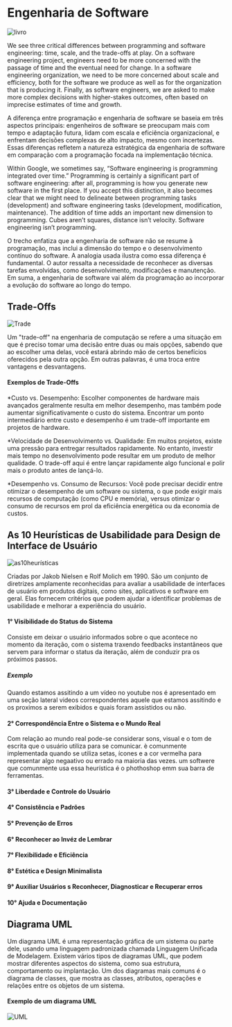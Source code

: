 
# Engenharia de Software

![livro](https://user-images.githubusercontent.com/126684518/263099934-429a9f0b-ff99-41f7-9af2-7dba9a9fd3ff.jpeg)

We see three critical differences between programming and software engineering: time, scale, and the trade-offs at play. On a software engineering project, engineers need to be more concerned with the passage of time and the eventual need for change. In a software engineering organization, we need to be more concerned about scale and efficiency, both for the software we produce as well as for the organization that is producing it. Finally, as software engineers, we are asked to make more complex decisions with higher-stakes outcomes, often based on imprecise estimates of time and growth.



A diferença entre programação e engenharia de software se baseia em três aspectos principais: engenheiros de software se preocupam mais com tempo e adaptação futura, lidam com escala e eficiência organizacional, e enfrentam decisões complexas de alto impacto, mesmo com incertezas. Essas diferenças refletem a natureza estratégica da engenharia de software em comparação com a programação focada na implementação técnica.

Within Google, we sometimes say, “Software engineering is programming integrated over time.” Programming is certainly a significant part of software engineering: after all, programming is how you generate new software in the first place. If you accept this distinction, it also becomes clear that we might need to delineate between programming tasks (development) and software engineering tasks (development, modification, maintenance). The addition of time adds an important new dimension to programming. Cubes aren’t squares, distance isn’t velocity. Software engineering isn’t programming.


O trecho enfatiza que a engenharia de software não se resume à programação, mas inclui a dimensão do tempo e o desenvolvimento contínuo do software. A analogia usada ilustra como essa diferença é fundamental. O autor ressalta a necessidade de reconhecer as diversas tarefas envolvidas, como desenvolvimento, modificações e manutenção. Em suma, a engenharia de software vai além da programação ao incorporar a evolução do software ao longo do tempo.

## Trade-Offs

![Trade](https://github.com/PauloCruz34/bertoti/assets/126684518/79075aa8-ab25-4373-b6dd-8057005206df)

Um "trade-off" na engenharia de computação se refere a uma situação em que é preciso tomar uma decisão entre duas ou mais opções, sabendo que ao escolher uma delas, você estará abrindo mão de certos benefícios oferecidos pela outra opção. Em outras palavras, é uma troca entre vantagens e desvantagens.

#### Exemplos de Trade-Offs


*Custo vs. Desempenho: Escolher componentes de hardware mais avançados geralmente resulta em melhor desempenho, mas também pode aumentar significativamente o custo do sistema. Encontrar um ponto intermediário entre custo e desempenho é um trade-off importante em projetos de hardware.

*Velocidade de Desenvolvimento vs. Qualidade: Em muitos projetos, existe uma pressão para entregar resultados rapidamente. No entanto, investir mais tempo no desenvolvimento pode resultar em um produto de melhor qualidade. O trade-off aqui é entre lançar rapidamente algo funcional e polir mais o produto antes de lançá-lo.

*Desempenho vs. Consumo de Recursos: Você pode precisar decidir entre otimizar o desempenho de um software ou sistema, o que pode exigir mais recursos de computação (como CPU e memória), versus otimizar o consumo de recursos em prol da eficiência energética ou da economia de custos.

## As 10 Heurísticas de Usabilidade para Design de Interface de Usuário

![as10heurísticas](https://user-images.githubusercontent.com/126684518/263132546-d2e2fecb-1ffd-4688-b04c-8315b686b50f.png)

Criadas por Jakob Nielsen e Rolf Molich em 1990. São um conjunto de diretrizes amplamente reconhecidas para avaliar a usabilidade de interfaces de usuário em produtos digitais, como sites, aplicativos e software em geral. Elas fornecem critérios que podem ajudar a identificar problemas de usabilidade e melhorar a experiência do usuário.

#### 1° Visibilidade do Status do Sistema
Consiste em deixar o usuário informados sobre o que acontece no momento da iteração, com o sistema traxendo feedbacks instantâneos que servem para informar o status da iteração, além de conduzir pra os próximos passos.
##### Exemplo
Quando estamos assitindo a um vídeo no youtube nos é apresentado em uma seção lateral videos correspondentes aquele que estamos assitindo e os proximos a serem exibidos e  quais foram assistidos ou não.

#### 2° Correspondência Entre o Sistema e o Mundo Real
Com relação ao mundo real pode-se considerar sons, visual e o tom de escrita que o usuário utiliza para se comunicar. è comunmente implementada quando se utiliza setas, ícones e a cor vermelha para representar algo negaativo ou errado na maioria das vezes.
um softwere que comunmente usa essa heurística é o phothoshop emm sua barra de ferramentas.

#### 3° Liberdade e Controle do Usuário
#### 4° Consistência e Padrões
#### 5° Prevenção de Erros
#### 6° Reconhecer ao Invéz de Lembrar
#### 7° Flexibilidade e Eficiência
#### 8° Estética e Design Minimalista
#### 9° Auxiliar Usuários s Reconhecer, Diagnosticar e Recuperar erros
#### 10° Ajuda e Documentação



## Diagrama UML

Um diagrama UML é uma representação gráfica de um sistema ou parte dele, usando uma linguagem padronizada chamada Linguagem Unificada de Modelagem. Existem vários tipos de diagramas UML, que podem mostrar diferentes aspectos do sistema, como sua estrutura, comportamento ou implantação. Um dos diagramas mais comuns é o diagrama de classes, que mostra as classes, atributos, operações e relações entre os objetos de um sistema. 

#### Exemplo de um diagrama UML

 ![UML](https://user-images.githubusercontent.com/126684518/263119320-54a03cd9-f377-4a85-aaf4-c074f391d5ca.png)







